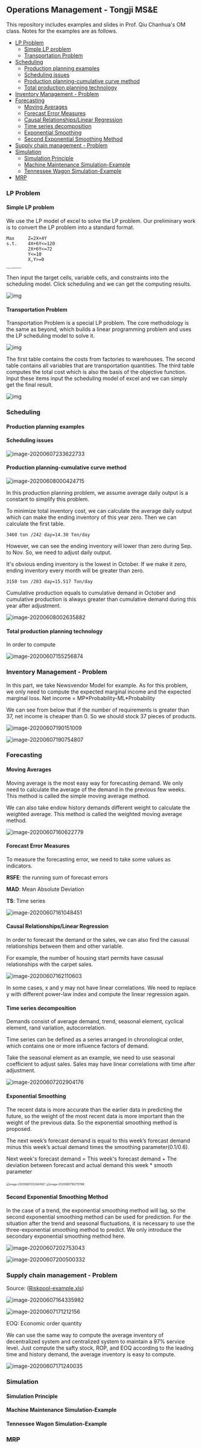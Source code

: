 ## Operations Management - Tongji MS&E 

This repository includes examples and slides in Prof. Qiu Chanhua's OM class. Notes for the examples are as follows.

- [LP Problem](#lp-problem)
  * [Simple LP problem](#simple-lp-problem)
  * [Transportation Problem](#transportation-problem)
- [Scheduling](#scheduling)
  * [Production planning examples](#production-planning-examples)
  * [Scheduling issues](#scheduling-issues)
  * [Production planning-cumulative curve method](#production-planning-cumulative-curve-method)
  * [Total production planning technology](#total-production-planning-technology)
- [Inventory Management - Problem](#inventory-management---problem)
- [Forecasting](#forecasting)
  * [Moving Averages](#moving-averages)
  * [Forecast Error Measures](#forecast-error-measures)
  * [Causal Relationships/Linear Regression](#causal-relationships-linear-regression)
  * [Time series decomposition](#time-series-decomposition)
  * [Exponential Smoothing](#exponential-smoothing)
  * [Second Exponential Smoothing Method](#second-exponential-smoothing-method)
- [Supply chain management - Problem](#supply-chain-management---problem)
- [Simulation](#simulation)
  * [Simulation Principle](#simulation-principle)
  * [Machine Maintenance Simulation-Example](#machine-maintenance-simulation-example)
  * [Tennessee Wagon Simulation-Example](#tennessee-wagon-simulation-example)
- [MRP](#mrp)



### LP Problem

#### Simple LP problem

We use the LP model of excel to solve the LP problem. Our preliminary work is to convert the LP problem into a standard format. 

```
Max     Z=2X+4Y
s.t.    4X+6Y<=120
        2X+6Y<=72
        Y<=10
        X,Y>=0
```

<img src="img/image-20200607143021015.png" alt="image-20200607143021015" style="zoom:20%;" />

Then input the target cells, variable cells, and constraints into the scheduling model. Click scheduling and we can get the computing results.

![img](img/image-20200607143240027.png)

#### Transportation Problem

Transportation Problem is a special LP problem. The core methodology is the same as beyond, which builds a linear programming problem and uses the LP scheduling model to solve it.

![img](img/image-20200607142350303.png)

The first table contains the costs from factories to warehouses. The second table contains all variables that are transportation quantities. The third table computes the total cost which is also the basis of the objective function. Input these items input the scheduling model of excel and we can simply get the final result.

![img](img/image-20200607142301300.png)

### Scheduling

#### Production planning examples



#### Scheduling issues

![image-20200607233622733](img/image-20200607233622733.png)



#### Production planning-cumulative curve method

![image-20200608000424715](img/image-20200608000424715.png)

In this production planning problem, we assume average daily output is a constant to simplify this problem. 

To minimize total inventory cost, we can calculate the average daily output which can make the ending inventory of this year zero. Then we can calculate the first table. 

```
3460 ton /242 day=14.30 Ton/day
```

However, we can see the ending inventory will lower than zero during Sep. to Nov. So, we need to adjust daily output. 

It's obvious ending inventory is the lowest in October. If we make it zero, ending inventory every month will be greater than zero.

```
3150 ton /203 day=15.517 Ton/day
```

Cumulative production equals to cumulative demand in October and cumulative production is always greater than cumulative demand during this year after adjustment.

![image-20200608002635882](img/image-20200608002635882.png)

#### Total production planning technology

In order to compute 





![image-20200607155256874](img/image-20200607155256874.png)



### Inventory Management - Problem

In this part, we take Newsvendor Model for example. As for this problem, we only need to compute the expected marginal income and the expected marginal loss. Net income = MP\*Probability-ML\*Probability

We can see from below that if the number of requirements is greater than 37, net income is cheaper than 0. So we should stock 37 pieces of products. 

![image-20200607190151009](img/image-20200607190151009.png)

![image-20200607190754807](img/image-20200607190754807.png)

### Forecasting

#### Moving Averages

Moving average is the most easy way for forecasting demand. We only need to calculate the average of the demand in the previous few weeks. This method is called the simple moving average method.

We can also take endow history demands different weight to calculate the weighted average. This method is called the weighted moving average method.

![image-20200607160622779](img/image-20200607160622779.png)

#### Forecast Error Measures

To measure the forecasting error, we need to take some values as indicators. 

**RSFE**: the running sum of forecast errors

**MAD**: Mean Absolute Deviation

**TS**: Time series

![image-20200607161048451](img/image-20200607161048451.png)

#### Causal Relationships/Linear Regression

In order to forecast the demand or the sales, we can also find the casusal relationships between them and other variable.

For example, the number of housing start permits have casusal relationships with the carpet sales.

![image-20200607162110603](img/image-20200607162110603.png)

In some cases, x and y may not have linear correlations. We need to replace y with different power-law index and compute the linear regression again.

#### Time series decomposition

Demands consist of average demand, trend, seasonal element, cyclical element, rand variation, autocorrelation. 

Time series can be defined as a series arranged in chronological order, which contains one or more influence factors of demand. 

Take the seasonal element as an example, we need to use seasonal coefficient to adjust sales. Sales may have linear correlations with time after adjustment.

![image-20200607202904176](img/image-20200607202904176.png)

#### Exponential Smoothing 

The recent data is more accurate than the earlier data in predicting the future, so the weight of the most recent data is more important than the weight of the previous data. So the exponential smoothing method is proposed. 

The next week’s forecast demand is equal to this week’s forecast demand minus this week’s actual demand times the smoothing parameter(0.1/0.6). 

Next week's forecast demand = This week's forecast demand + The deviation between forecast and actual demand this week * smooth parameter

<img src="img/image-20200607202443921.png" alt="image-20200607202443921" style="zoom:50%;" />

<img src="img/image-20200607162710198.png" alt="image-20200607162710198" style="zoom:50%;" />

#### Second Exponential Smoothing Method

In the case of a trend, the exponential smoothing method will lag, so the second exponential smoothing method can be used for prediction.
For the situation after the trend and seasonal fluctuations, it is necessary to use the three-exponential smoothing method to predict. We only introduce the secondary exponential smoothing method here.

![image-20200607202753043](img/image-20200607202753043.png)

![image-20200607200500332](img/image-20200607200500332.png)

### Supply chain management - Problem

Source:  ([Riskpool-example.xls](5.Supply-chain-management))

![image-20200607164335982](img/image-20200607164335982.png)

![image-20200607171212156](img/image-20200607171212156.png)

EOQ: Economic order quantity

We can use the same way to compute the average inventory of decentralized system and centralized system to maintain a 97% service level. Just compute the safty stock, ROP, and EOQ according to the leading time and history demand, the average inventory is easy to compute.

![image-20200607171240035](img/image-20200607171240035.png)

### Simulation

#### Simulation Principle



#### Machine Maintenance Simulation-Example



#### Tennessee Wagon Simulation-Example



### MRP







